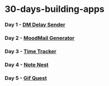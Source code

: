 # 30-days-building-apps

### Day 1 - [DM Delay Sender](https://github.com/yahyazoom17/30-days-building-apps/tree/main/dm-delay)
### Day 2 - [MoodMail Generator](https://github.com/yahyazoom17/30-days-building-apps/tree/main/mood-mail)
### Day 3 - [Time Tracker](https://github.com/yahyazoom17/30-days-building-apps/tree/main/time-tracker)
### Day 4 - [Note Nest](https://github.com/yahyazoom17/30-days-building-apps/tree/main/note-nest)
### Day 5 - [Gif Quest](https://github.com/yahyazoom17/30-days-building-apps/tree/main/gif-quest)
